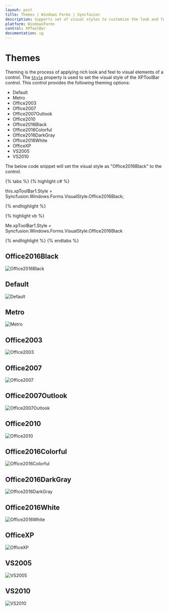 ```yaml
---
layout: post
title: Themes | Windows Forms | Syncfusion
description: Supports set of visual styles to customize the look and feel of XPToolBar control
platform: WindowsForms
control: XPToolBar
documentation: ug
---
```


# Themes

Theming is the process of applying rich look and feel to visual elements of a control. The [`Style`](https://help.syncfusion.com/cr/windowsforms/) property is used to set the visual style of the XPToolBar control. This control provides the following theming options:

* Default
* Metro
* Office2003
* Office2007
* Office2007Outlook
* Office2010
* Office2016Black
* Office2016Colorful
* Office2016DarkGray
* Office2016White
* OfficeXP
* VS2005
* VS2010


The below code snippet will set the visual style as "Office2016Black" to the control.

{% tabs %}
{% highlight c# %}

this.xpToolBar1.Style = Syncfusion.Windows.Forms.VisualStyle.Office2016Black;

{% endhighlight %}

{% highlight vb %}

Me.xpToolBar1.Style = Syncfusion.Windows.Forms.VisualStyle.Office2016Black

{% endhighlight %}
{% endtabs %}

## Office2016Black

![Office2016Black](Themes_Images/Office2016Black.png)

## Default

![Default](Themes_Images/Default.png)

## Metro

![Metro](Themes_Images/Metro.png)

## Office2003

![Office2003](Themes_Images/Office2003.png)

## Office2007

![Office2007](Themes_Images/Office2007.png)

## Office2007Outlook

![Office2007Outlook](Themes_Images/Office2007Outlook.png)

## Office2010

![Office2010](Themes_Images/Office2010.png)

## Office2016Colorful

![Office2016Colorful](Themes_Images/Office2016Colorful.png)

## Office2016DarkGray

![Office2016DarkGray](Themes_Images/Office2016DarkGray.png)

## Office2016White

![Office2016White](Themes_Images/Office2016White.png)

## OfficeXP

![OfficeXP](Themes_Images/OfficeXP.png)

## VS2005

![VS2005](Themes_Images/VS2005.png)

## VS2010

![VS2010](Themes_Images/VS2010.png)

